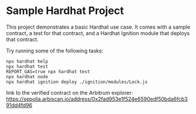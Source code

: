 # Sample Hardhat Project

This project demonstrates a basic Hardhat use case. It comes with a sample contract, a test for that contract, and a Hardhat Ignition module that deploys that contract.

Try running some of the following tasks:

```shell
npx hardhat help
npx hardhat test
REPORT_GAS=true npx hardhat test
npx hardhat node
npx hardhat ignition deploy ./ignition/modules/Lock.js
```


link to the verified contract on the Arbitrum explorer: https://sepolia.arbiscan.io/address/0x2fad953e1f524e6590edf50bda6fcb391dd4fd96